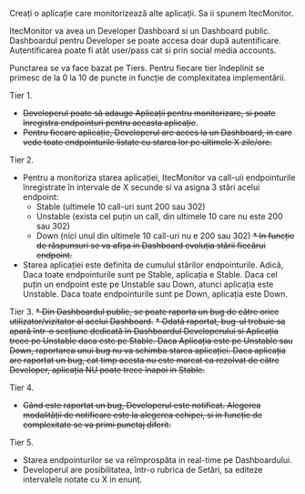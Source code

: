 Creați o aplicație care monitorizează alte aplicații. Sa ii spunem ItecMonitor.

ItecMonitor va avea un Developer Dashboard si un Dashboard public. Dashboardul pentru Developer se poate accesa doar după autentificare.
Autentificarea poate fi atât user/pass cat si prin social media accounts.

Punctarea se va face bazat pe Tiers. Pentru fiecare tier îndeplinit se primesc de la 0 la 10 de puncte in funcție de complexitatea implementării.

Tier 1.
* ~~Developerul poate să adauge Aplicații pentru monitorizare, si poate înregistra endpointuri pentru aceasta aplicație~~.
* ~~Pentru fiecare aplicație, Developerul are acces la un Dashboard, in care vede toate endpointurile listate cu starea lor pe ultimele X zile/ore.~~

Tier 2.
* Pentru a monitoriza starea aplicației, ItecMonitor va call-uii endpointurile înregistrate în intervale de X secunde si va asigna 3 stări acelui endpoint:
    - Stable (ultimele 10 call-uri sunt 200 sau 302)
    - Unstable (exista cel puțin un call, din ultimele 10 care nu este 200 sau 302)
    - Down (nici unul din ultimele 10 call-uri nu e 200 sau 302)
~~* In funcție de răspunsuri se va afișa in Dashboard evoluția stării fiecărui endpoint.~~
* Starea aplicației este definita de cumulul stărilor endpointurile. Adică,
  Daca toate endpointurile sunt pe Stable, aplicația e Stable.
  Daca cel puțin un endpoint este pe Unstable sau Down, atunci aplicația este Unstable.
  Daca toate endpointurile sunt pe Down, aplicația este Down.

Tier 3.
~~* Din Dashboardul public, se poate raporta un bug de către orice utilizator/vizitator al acelui Dashboard.~~
~~* Odată raportat, bug-ul trebuie sa apară într-o secțiune dedicată în Dashboardul Developerului si Aplicația trece pe Unstable daca este pe Stable. Daca Aplicația este pe Unstable sau Down, raportarea unui bug nu va schimba starea aplicației. Daca aplicația are raportat un bug, cat timp acesta nu este marcat ca rezolvat de către Developer, aplicația NU poate trece înapoi in Stable.~~

Tier 4.
* ~~Când este raportat un bug, Developerul este notificat. Alegerea modalității de notificare este la alegerea echipei, si in funcție de complexitate se va primi punctaj diferit.~~

Tier 5.
* Starea endpointurilor se va reîmprospăta in real-time pe Dashboardului.
* Developerul are posibilitatea, într-o rubrica de Setări, sa editeze intervalele notate cu X in enunț.
